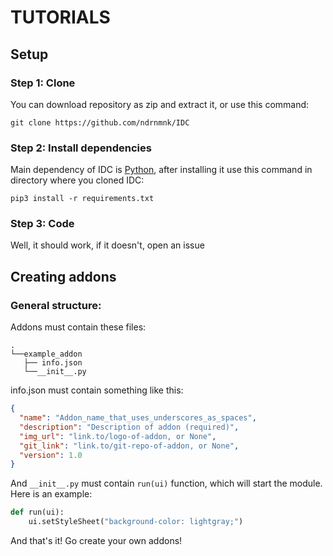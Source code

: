 # TUTORIALS

## Setup

### Step 1: Clone

You can download repository as zip and extract it, or use this command:

```shell
git clone https://github.com/ndrnmnk/IDC
```

### Step 2: Install dependencies

Main dependency of IDC is [Python](https://www.python.org/), after installing it use this command in directory where you cloned IDC:

```shell
pip3 install -r requirements.txt
```

### Step 3: Code

Well, it should work, if it doesn't, open an issue

## Creating addons

### General structure:

Addons must contain these files:

```
.
└──example_addon
   ├── info.json
   └──__init__.py
```

info.json must contain something like this:

```json
{
  "name": "Addon_name_that_uses_underscores_as_spaces",
  "description": "Description of addon (required)",
  "img_url": "link.to/logo-of-addon, or None",
  "git_link": "link.to/git-repo-of-addon, or None",
  "version": 1.0
}
```

And `__init__.py` must contain `run(ui)` function, which will start the module. Here is an example:

```python
def run(ui):
    ui.setStyleSheet("background-color: lightgray;")
```

And that's it! Go create your own addons!